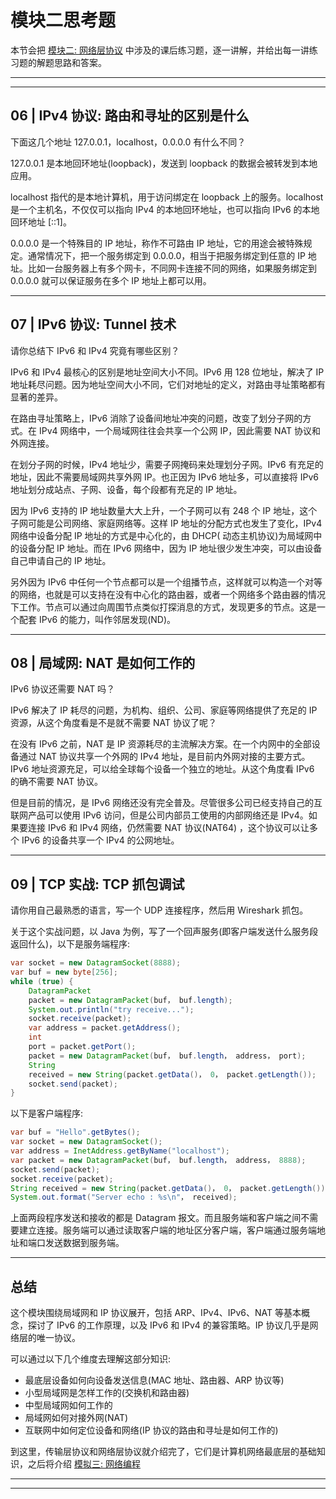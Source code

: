 # 模块二思考题

本节会把 [模块二: 网络层协议](../module_2) 中涉及的课后练习题，逐一讲解，并给出每一讲练习题的解题思路和答案。

---
---

## 06 | IPv4 协议: 路由和寻址的区别是什么

下面这几个地址 127.0.0.1，localhost，0.0.0.0 有什么不同？

127.0.0.1 是本地回环地址(loopback)，发送到 loopback 的数据会被转发到本地应用。

localhost 指代的是本地计算机，用于访问绑定在 loopback 上的服务。localhost 是一个主机名，不仅仅可以指向 IPv4 的本地回环地址，也可以指向 IPv6 的本地回环地址 [::1]。

0.0.0.0 是一个特殊目的 IP 地址，称作不可路由 IP 地址，它的用途会被特殊规定。通常情况下，把一个服务绑定到 0.0.0.0，相当于把服务绑定到任意的 IP
地址。比如一台服务器上有多个网卡，不同网卡连接不同的网络，如果服务绑定到 0.0.0.0 就可以保证服务在多个 IP 地址上都可以用。

---

## 07 | IPv6 协议: Tunnel 技术

请你总结下 IPv6 和 IPv4 究竟有哪些区别？

IPv6 和 IPv4 最核心的区别是地址空间大小不同。IPv6 用 128 位地址，解决了 IP 地址耗尽问题。因为地址空间大小不同，它们对地址的定义，对路由寻址策略都有显著的差异。

在路由寻址策略上，IPv6 消除了设备间地址冲突的问题，改变了划分子网的方式。在 IPv4 网络中，一个局域网往往会共享一个公网 IP，因此需要 NAT 协议和外网连接。

在划分子网的时候，IPv4 地址少，需要子网掩码来处理划分子网。IPv6 有充足的地址，因此不需要局域网共享外网 IP。也正因为 IPv6 地址多，可以直接将 IPv6 地址划分成站点、子网、设备，每个段都有充足的 IP 地址。

因为 IPv6 支持的 IP 地址数量大大上升，一个子网可以有 248 个 IP 地址，这个子网可能是公司网络、家庭网络等。这样 IP 地址的分配方式也发生了变化，IPv4 网络中设备分配 IP 地址的方式是中心化的，由 DHCP(
动态主机协议)为局域网中的设备分配 IP 地址。而在 IPv6 网络中，因为 IP 地址很少发生冲突，可以由设备自己申请自己的 IP 地址。

另外因为 IPv6 中任何一个节点都可以是一个组播节点，这样就可以构造一个对等的网络，也就是可以支持在没有中心化的路由器，或者一个网络多个路由器的情况下工作。节点可以通过向周围节点类似打探消息的方式，发现更多的节点。这是一个配套 IPv6
的能力，叫作邻居发现(ND)。

---

## 08 | 局域网: NAT 是如何工作的

IPv6 协议还需要 NAT 吗？

IPv6 解决了 IP 耗尽的问题，为机构、组织、公司、家庭等网络提供了充足的 IP 资源，从这个角度看是不是就不需要 NAT 协议了呢？

在没有 IPv6 之前，NAT 是 IP 资源耗尽的主流解决方案。在一个内网中的全部设备通过 NAT 协议共享一个外网的 IPv4 地址，是目前内外网对接的主要方式。IPv6 地址资源充足，可以给全球每个设备一个独立的地址。从这个角度看
IPv6 的确不需要 NAT 协议。

但是目前的情况，是 IPv6 网络还没有完全普及。尽管很多公司已经支持自己的互联网产品可以使用 IPv6 访问，但是公司内部员工使用的内部网络还是 IPv4。如果要连接 IPv6 和 IPv4 网络，仍然需要 NAT 协议(NAT64)
，这个协议可以让多个 IPv6 的设备共享一个 IPv4 的公网地址。

---

## 09 | TCP 实战: TCP 抓包调试

请你用自己最熟悉的语言，写一个 UDP 连接程序，然后用 Wireshark 抓包。

关于这个实战问题，以 Java 为例，写了一个回声服务(即客户端发送什么服务段返回什么)，以下是服务端程序:

```java
var socket = new DatagramSocket(8888);
var buf = new byte[256];
while (true) {
    DatagramPacket
    packet = new DatagramPacket(buf， buf.length);
    System.out.println("try receive...");
    socket.receive(packet);
    var address = packet.getAddress();
    int
    port = packet.getPort();
    packet = new DatagramPacket(buf， buf.length， address， port);
    String
    received = new String(packet.getData()， 0， packet.getLength());
    socket.send(packet);
}
```

以下是客户端程序:

```java
var buf = "Hello".getBytes();
var socket = new DatagramSocket();
var address = InetAddress.getByName("localhost");
var packet = new DatagramPacket(buf， buf.length， address， 8888);
socket.send(packet);
socket.receive(packet);
String received = new String(packet.getData()， 0， packet.getLength());
System.out.format("Server echo : %s\n"， received);
```

上面两段程序发送和接收的都是 Datagram 报文。而且服务端和客户端之间不需要建立连接。服务端可以通过读取客户端的地址区分客户端，客户端通过服务端地址和端口发送数据到服务端。

---

## 总结

这个模块围绕局域网和 IP 协议展开，包括 ARP、IPv4、IPv6、NAT 等基本概念，探讨了 IPv6 的工作原理，以及 IPv6 和 IPv4 的兼容策略。IP 协议几乎是网络层的唯一协议。

可以通过以下几个维度去理解这部分知识:

* 最底层设备如何向设备发送信息(MAC 地址、路由器、ARP 协议等)
* 小型局域网是怎样工作的(交换机和路由器)
* 中型局域网如何工作的
* 局域网如何对接外网(NAT)
* 互联网中如何定位设备和网络(IP 协议的路由和寻址是如何工作的)

到这里，传输层协议和网络层协议就介绍完了，它们是计算机网络最底层的基础知识，之后将介绍 [模拟三: 网络编程](../module_3)

---
---

